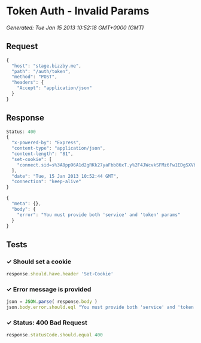 # Token Auth - Invalid Params

*Generated: Tue Jan 15 2013 10:52:18 GMT+0000 (GMT)*
## Request
```javascript
{
  "host": "stage.bizzby.me",
  "path": "/auth/token",
  "method": "POST",
  "headers": {
    "Accept": "application/json"
  }
}
```

## Response
```javascript
Status: 400
{
  "x-powered-by": "Express",
  "content-type": "application/json",
  "content-length": "81",
  "set-cookie": [
    "connect.sid=s%3A8pp96A1d2gRKk27yaFbb86xT.y%2F4JWcvkSFMz6Fw1EDgSXVbnRK%2BQR18xMgISU82az00; Path=/"
  ],
  "date": "Tue, 15 Jan 2013 10:52:44 GMT",
  "connection": "keep-alive"
}
```
```javascript
{
  "meta": {},
  "body": {
    "error": "You must provide both 'service' and 'token' params"
  }
}
```

## Tests

### ✓ Should set a cookie
```javascript
response.should.have.header 'Set-Cookie'
```

### ✓ Error message is provided
```javascript
json = JSON.parse( response.body )
json.body.error.should.eql "You must provide both 'service' and 'token' params"
```

### ✓ Status: 400 Bad Request
```javascript
response.statusCode.should.equal 400
```


